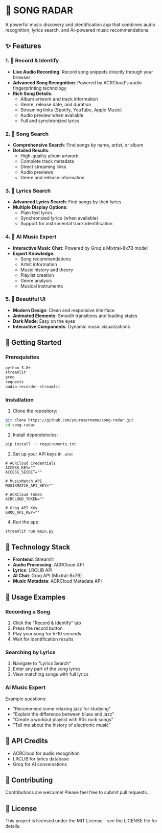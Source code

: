 # 🎵 SONG RADAR

A powerful music discovery and identification app that combines audio recognition, lyrics search, and AI-powered music recommendations.

## ✨ Features

### 1. 🎤 Record & Identify
- **Live Audio Recording**: Record song snippets directly through your browser
- **Advanced Song Recognition**: Powered by ACRCloud's audio fingerprinting technology
- **Rich Song Details**:
  - Album artwork and track information
  - Genre, release date, and duration
  - Streaming links (Spotify, YouTube, Apple Music)
  - Audio preview when available
  - Full and synchronized lyrics

### 2. 🔎 Song Search
- **Comprehensive Search**: Find songs by name, artist, or album
- **Detailed Results**:
  - High-quality album artwork
  - Complete track metadata
  - Direct streaming links
  - Audio previews
  - Genre and release information

### 3. 📝 Lyrics Search
- **Advanced Lyrics Search**: Find songs by their lyrics
- **Multiple Display Options**:
  - Plain text lyrics
  - Synchronized lyrics (when available)
  - Support for instrumental track identification

### 4. 🤖 AI Music Expert
- **Interactive Music Chat**: Powered by Groq's Mixtral-8x7B model
- **Expert Knowledge**:
  - Song recommendations
  - Artist information
  - Music history and theory
  - Playlist creation
  - Genre analysis
  - Musical instruments
  
### 5. 🎨 Beautiful UI
- **Modern Design**: Clean and responsive interface
- **Animated Elements**: Smooth transitions and loading states
- **Dark Mode**: Easy on the eyes
- **Interactive Components**: Dynamic music visualizations

## 🚀 Getting Started

### Prerequisites
```bash
python 3.8+
streamlit
groq
requests
audio-recorder-streamlit
```

### Installation
1. Clone the repository:
```bash
git clone https://github.com/yourusername/song-radar.git
cd song-radar
```

2. Install dependencies:
```bash
pip install -r requirements.txt
```

3. Set up your API keys in `.env`:
```env
# ACRCloud Credentials
ACCESS_KEY=""
ACCESS_SECRET=""

# MusixMatch API
MUSIXMATCH_API_KEY=""

# ACRCloud Token
ACRCLOUD_TOKEN=""

# Groq API Key
GROQ_API_KEY=""

```

4. Run the app:
```bash
streamlit run main.py
```

## 🔧 Technology Stack

- **Frontend**: Streamlit
- **Audio Processing**: ACRCloud API
- **Lyrics**: LRCLIB API
- **AI Chat**: Groq API (Mixtral-8x7B)
- **Music Metadata**: ACRCloud Metadata API

## 🎯 Usage Examples

### Recording a Song
1. Click the "Record & Identify" tab
2. Press the record button
3. Play your song for 5-10 seconds
4. Wait for identification results

### Searching by Lyrics
1. Navigate to "Lyrics Search"
2. Enter any part of the song lyrics
3. View matching songs with full lyrics

### AI Music Expert
Example questions:
- "Recommend some relaxing jazz for studying"
- "Explain the difference between blues and jazz"
- "Create a workout playlist with 90s rock songs"
- "Tell me about the history of electronic music"

## 📝 API Credits
- ACRCloud for audio recognition
- LRCLIB for lyrics database
- Groq for AI conversations

## 🤝 Contributing
Contributions are welcome! Please feel free to submit pull requests.

## 📄 License
This project is licensed under the MIT License - see the LICENSE file for details.
